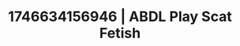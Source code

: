 ---
categories:
- Spiritual kink
- Lustful narration
- Erotic adventure
- AI-generated
- Romantasy erotica
- ASMR
- Soft domination
- Cosplay
image: /assets/images/1746634156946.jpg
layout: post
seo:
  description: Featured content with high-quality ABDL Play, Scat Fetish. HD images
    available.
  keywords: ABDL Play, Scat Fetish
  og_image: /assets/images/1746634156946.jpg
  schema_type: VisualArtwork
tags:
- ABDL Play
- '#1746634156946'
- Scat Fetish
title: 1746634156946 | ABDL Play Scat Fetish
---